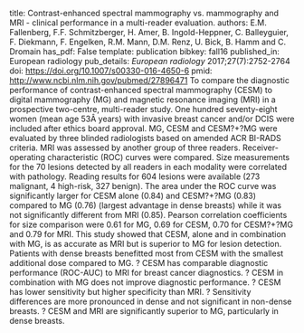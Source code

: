 title: Contrast-enhanced spectral mammography vs. mammography and MRI - clinical performance in a multi-reader evaluation.
authors: E.M. Fallenberg, F.F. Schmitzberger, H. Amer, B. Ingold-Heppner, C. Balleyguier, F. Diekmann, F. Engelken, R.M. Mann, D.M. Renz, U. Bick, B. Hamm and C. Dromain
has_pdf: False
template: publication
bibkey: fall16
published_in: European radiology
pub_details: <i>European radiology</i> 2017;27(7):2752-2764
doi: https://doi.org/10.1007/s00330-016-4650-6
pmid: http://www.ncbi.nlm.nih.gov/pubmed/27896471
To compare the diagnostic performance of contrast-enhanced spectral mammography (CESM) to digital mammography (MG) and magnetic resonance imaging (MRI) in a prospective two-centre, multi-reader study. One hundred seventy-eight women (mean age 53Â years) with invasive breast cancer and/or DCIS were included after ethics board approval. MG, CESM and CESM?+?MG were evaluated by three blinded radiologists based on amended ACR BI-RADS criteria. MRI was assessed by another group of three readers. Receiver-operating characteristic (ROC) curves were compared. Size measurements for the 70 lesions detected by all readers in each modality were correlated with pathology. Reading results for 604 lesions were available (273 malignant, 4 high-risk, 327 benign). The area under the ROC curve was significantly larger for CESM alone (0.84) and CESM?+?MG (0.83) compared to MG (0.76) (largest advantage in dense breasts) while it was not significantly different from MRI (0.85). Pearson correlation coefficients for size comparison were 0.61 for MG, 0.69 for CESM, 0.70 for CESM?+?MG and 0.79 for MRI. This study showed that CESM, alone and in combination with MG, is as accurate as MRI but is superior to MG for lesion detection. Patients with dense breasts benefitted most from CESM with the smallest additional dose compared to MG. ? CESM has comparable diagnostic performance (ROC-AUC) to MRI for breast cancer diagnostics. ? CESM in combination with MG does not improve diagnostic performance. ? CESM has lower sensitivity but higher specificity than MRI. ? Sensitivity differences are more pronounced in dense and not significant in non-dense breasts. ? CESM and MRI are significantly superior to MG, particularly in dense breasts.


